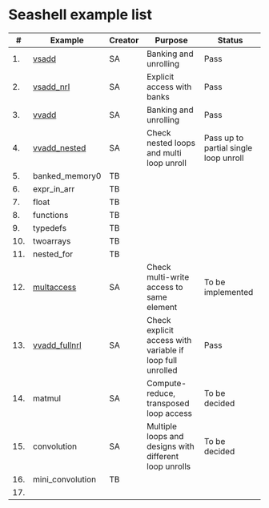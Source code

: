 # Seashell example list

| # | Example | Creator | Purpose | Status |  
| --- | --- | --- | --- | --- |  
| 1. | [vsadd](https://github.com/cucapra/seashell/blob/master/examples/docs/vsadd.md) | SA | Banking and unrolling | Pass |  
| 2. | [vsadd_nrl](https://github.com/cucapra/seashell/blob/master/examples/docs/vsadd.md) | SA | Explicit access with banks | Pass | 
| 3. | [vvadd](https://github.com/cucapra/seashell/blob/master/examples/docs/vvadd.md) | SA |Banking and unrolling | Pass |  
| 4. | [vvadd_nested](https://github.com/cucapra/seashell/blob/master/examples/docs/vvadd.md) | SA | Check nested loops and multi loop unroll | Pass up to partial single loop unroll |  
| 5. | banked_memory0 | TB |  |  
| 6. | expr_in_arr | TB |  |  
| 7. | float | TB |  |  
| 8. | functions | TB |  |  
| 9. | typedefs | TB |  |  
| 10. | twoarrays | TB |  |  
| 11. | nested_for | TB |  |  
| 12. | [multaccess](https://github.com/cucapra/seashell/blob/master/examples/docs/multaccess.md) | SA | Check multi-write access to same element | To be implemented | 
| 13. | [vvadd_fullnrl](https://github.com/cucapra/seashell/blob/master/examples/docs/vvadd.md) | SA | Check explicit access with variable if loop full unrolled | Pass |  
| 14. | matmul | SA | Compute-reduce, transposed loop access | To be decided |  
| 15. | convolution | SA | Multiple loops and designs with different loop unrolls | To be decided |  
| 16. | mini_convolution | TB |  |  
| 17. |  |  |  |  
